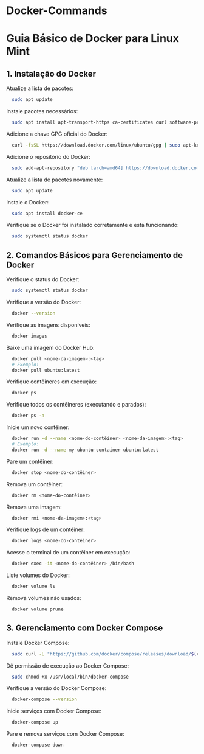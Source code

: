 # Docker-Commands



# Guia Básico de Docker para Linux Mint

## 1. Instalação do Docker

Atualize a lista de pacotes:
```sh
  sudo apt update
```

Instale pacotes necessários:
```sh
  sudo apt install apt-transport-https ca-certificates curl software-properties-common
```

Adicione a chave GPG oficial do Docker:
```sh
  curl -fsSL https://download.docker.com/linux/ubuntu/gpg | sudo apt-key add -
```

Adicione o repositório do Docker:
```sh
  sudo add-apt-repository "deb [arch=amd64] https://download.docker.com/linux/ubuntu $(lsb_release -cs) stable"
```

Atualize a lista de pacotes novamente:
```sh
  sudo apt update
```

Instale o Docker:
```sh
  sudo apt install docker-ce
```

Verifique se o Docker foi instalado corretamente e está funcionando:
```sh
  sudo systemctl status docker
```

## 2. Comandos Básicos para Gerenciamento de Docker

Verifique o status do Docker:
```sh
  sudo systemctl status docker
```

Verifique a versão do Docker:
```sh
  docker --version
```

Verifique as imagens disponíveis:
```sh
  docker images
```

Baixe uma imagem do Docker Hub:
```sh
  docker pull <nome-da-imagem>:<tag>
  # Exemplo:
  docker pull ubuntu:latest
```

Verifique contêineres em execução:
```sh
  docker ps
```

Verifique todos os contêineres (executando e parados):
```sh
  docker ps -a
```

Inicie um novo contêiner:
```sh
  docker run -d --name <nome-do-contêiner> <nome-da-imagem>:<tag>
  # Exemplo:
  docker run -d --name my-ubuntu-container ubuntu:latest
```

Pare um contêiner:
```sh
  docker stop <nome-do-contêiner>
```

Remova um contêiner:
```sh
  docker rm <nome-do-contêiner>
```

Remova uma imagem:
```sh
  docker rmi <nome-da-imagem>:<tag>
```

Verifique logs de um contêiner:
```sh
  docker logs <nome-do-contêiner>
```

Acesse o terminal de um contêiner em execução:
```sh
  docker exec -it <nome-do-contêiner> /bin/bash
```

Liste volumes do Docker:
```sh
  docker volume ls
```

Remova volumes não usados:
```sh
  docker volume prune
```

## 3. Gerenciamento com Docker Compose

Instale Docker Compose:
```sh
  sudo curl -L "https://github.com/docker/compose/releases/download/$(curl -s https://api.github.com/repos/docker/compose/releases/latest | grep tag_name | cut -d '"' -f 4)/docker-compose-$(uname -s)-$(uname -m)" -o /usr/local/bin/docker-compose
```

Dê permissão de execução ao Docker Compose:
```sh
  sudo chmod +x /usr/local/bin/docker-compose
```

Verifique a versão do Docker Compose:
```sh
  docker-compose --version
```

Inicie serviços com Docker Compose:
```sh
  docker-compose up
```

Pare e remova serviços com Docker Compose:
```sh
  docker-compose down
```

